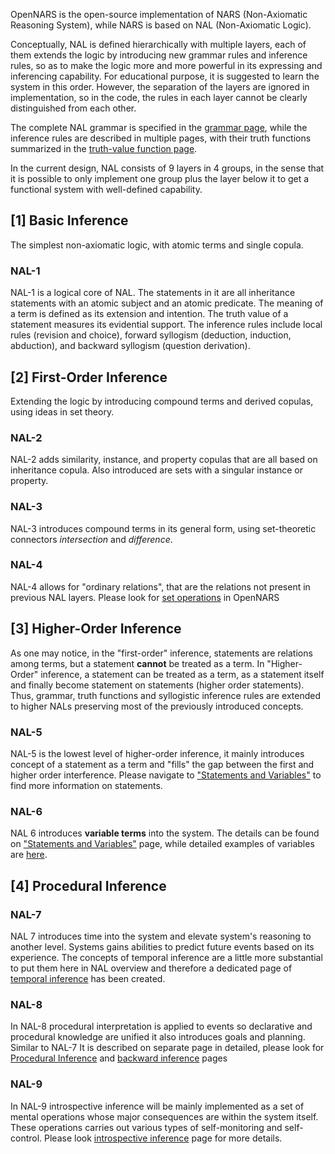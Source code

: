 OpenNARS is the open-source implementation of NARS (Non-Axiomatic Reasoning System), while NARS is based on NAL (Non-Axiomatic Logic).

Conceptually, NAL is defined hierarchically with multiple layers, each of them extends the logic by introducing new grammar rules and inference rules, so as to make the logic more and more powerful in its expressing and inferencing capability. For educational purpose, it is suggested to learn the system in this order. However, the separation of the layers are ignored in implementation, so in the code, the rules in each layer cannot be clearly distinguished from each other. 

The complete NAL grammar is specified in the [grammar page](https://github.com/opennars/opennars/wiki/Narsese-Grammar,-Language-of-OpenNARS), while the inference rules are described in multiple pages, with their truth functions summarized in the [truth-value function page](https://github.com/opennars/opennars/wiki/Truth-Functions). 

In the current design, NAL consists of 9 layers in 4 groups, in the sense that it is possible to only implement one group plus the layer below it to get a functional system with well-defined capability.

## [1] Basic Inference
The simplest non-axiomatic logic, with atomic terms and single copula.
### NAL-1
NAL-1 is a logical core of NAL. The statements in it are all inheritance statements with an atomic subject and an atomic predicate. The meaning of a term is defined as its extension and intention. The truth value of a statement measures its evidential support. The inference rules include local rules (revision and choice), forward syllogism (deduction, induction, abduction), and backward syllogism (question derivation).

## [2] First-Order Inference
Extending the logic by introducing compound terms and derived copulas, using ideas in set theory.

### NAL-2
NAL-2 adds similarity, instance, and property copulas that are all based on inheritance copula. Also introduced are sets with a singular instance or property.

### NAL-3
NAL-3 introduces compound terms in its general form, using set-theoretic connectors _intersection_ and _difference_.

### NAL-4
NAL-4 allows for "ordinary relations", that are the relations not present in previous NAL layers. Please look for [set operations](https://github.com/opennars/opennars/wiki/Sets-and-set-operations-in-OpenNARS) in OpenNARS

## [3] Higher-Order Inference
As one may notice, in the "first-order" inference, statements are relations among terms, but a statement **cannot** be treated as a term. In "Higher-Order" inference, a statement can be treated as a term, as a statement itself and finally become statement on statements (higher order statements). Thus, grammar, truth functions and syllogistic inference rules are extended to higher NALs preserving most of the previously introduced concepts.
### NAL-5
NAL-5 is the lowest level of higher-order inference, it mainly introduces concept of a statement as a term and "fills" the gap between the first and higher order interference. Please navigate to ["Statements and Variables"](https://github.com/opennars/opennars/wiki/Statements-and-Variables-in-OpenNARS) to find more information on statements. 
### NAL-6
NAL 6 introduces **variable terms** into the system. The details can be found on ["Statements and Variables"](https://github.com/opennars/opennars/wiki/Statements-and-Variables-in-OpenNARS) page, while detailed examples of variables are [here](https://github.com/opennars/opennars/wiki/Use-of-Variables-in-OpenNARS).

## [4] Procedural Inference
### NAL-7
NAL 7 introduces time into the system and elevate system's reasoning to another level. Systems gains abilities to predict future events based on its experience. The concepts of temporal inference are a little more substantial to put them here in NAL overview and therefore a dedicated page of [temporal inference](https://github.com/opennars/opennars/wiki/Temporal-Inference) has been created.
### NAL-8
In NAL-8 procedural interpretation is applied to events so declarative and procedural knowledge are unified it also introduces goals and planning. Similar to NAL-7 It is described on separate page in detailed, please look for [Procedural Inference](https://github.com/opennars/opennars/wiki/Procedural-Inference) and [backward inference](https://github.com/opennars/opennars/wiki/Backward-Inference-in-OpenNARS) pages
### NAL-9
In NAL-9 introspective inference will be mainly implemented as a set of mental operations whose major consequences are within the system itself. These operations carries out various types of self-monitoring and self-control. Please look  [introspective inference](https://github.com/opennars/opennars/wiki/Introspective-Inference) page for more details.





